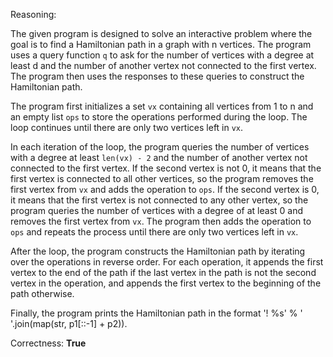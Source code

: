 Reasoning:

The given program is designed to solve an interactive problem where the goal is to find a Hamiltonian path in a graph with n vertices. The program uses a query function `q` to ask for the number of vertices with a degree at least d and the number of another vertex not connected to the first vertex. The program then uses the responses to these queries to construct the Hamiltonian path.

The program first initializes a set `vx` containing all vertices from 1 to n and an empty list `ops` to store the operations performed during the loop. The loop continues until there are only two vertices left in `vx`.

In each iteration of the loop, the program queries the number of vertices with a degree at least `len(vx) - 2` and the number of another vertex not connected to the first vertex. If the second vertex is not 0, it means that the first vertex is connected to all other vertices, so the program removes the first vertex from `vx` and adds the operation to `ops`. If the second vertex is 0, it means that the first vertex is not connected to any other vertex, so the program queries the number of vertices with a degree of at least 0 and removes the first vertex from `vx`. The program then adds the operation to `ops` and repeats the process until there are only two vertices left in `vx`.

After the loop, the program constructs the Hamiltonian path by iterating over the operations in reverse order. For each operation, it appends the first vertex to the end of the path if the last vertex in the path is not the second vertex in the operation, and appends the first vertex to the beginning of the path otherwise.

Finally, the program prints the Hamiltonian path in the format '! %s' % ' '.join(map(str, p1[::-1] + p2)).

Correctness: **True**